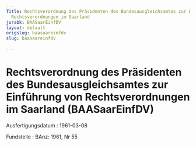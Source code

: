 ```yaml
---
Title: Rechtsverordnung des Präsidenten des Bundesausgleichsamtes zur Einführung von
  Rechtsverordnungen im Saarland
jurabk: BAASaarEinfDV
layout: default
origslug: baasaareinfdv
slug: baasaareinfdv

---
```


# Rechtsverordnung des Präsidenten des Bundesausgleichsamtes zur Einführung von Rechtsverordnungen im Saarland (BAASaarEinfDV)

Ausfertigungsdatum
:   1961-03-08

Fundstelle
:   BAnz: 1961, Nr 55

